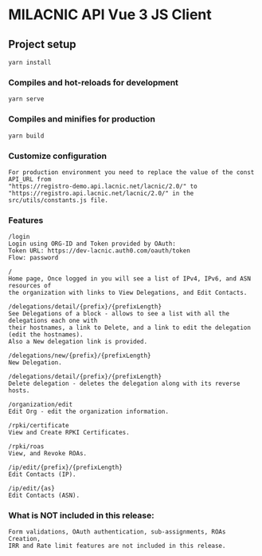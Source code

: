 # MILACNIC API Vue 3 JS Client

## Project setup
```
yarn install
```

### Compiles and hot-reloads for development
```
yarn serve
```

### Compiles and minifies for production
```
yarn build
```

### Customize configuration
```
For production environment you need to replace the value of the const API_URL from
"https://registro-demo.api.lacnic.net/lacnic/2.0/" to 
"https://registro.api.lacnic.net/lacnic/2.0/" in the src/utils/constants.js file.
```

### Features
```
/login
Login using ORG-ID and Token provided by OAuth: 
Token URL: https://dev-lacnic.auth0.com/oauth/token
Flow: password

/
Home page, Once logged in you will see a list of IPv4, IPv6, and ASN resources of
the organization with links to View Delegations, and Edit Contacts.

/delegations/detail/{prefix}/{prefixLength}
See Delegations of a block - allows to see a list with all the delegations each one with
their hostnames, a link to Delete, and a link to edit the delegation (edit the hostnames).
Also a New delegation link is provided.

/delegations/new/{prefix}/{prefixLength}
New Delegation.

/delegations/detail/{prefix}/{prefixLength}
Delete delegation - deletes the delegation along with its reverse hosts.

/organization/edit
Edit Org - edit the organization information.

/rpki/certificate
View and Create RPKI Certificates.

/rpki/roas
View, and Revoke ROAs.

/ip/edit/{prefix}/{prefixLength}
Edit Contacts (IP).

/ip/edit/{as}
Edit Contacts (ASN).
```

### What is NOT included in this release:
```
Form validations, OAuth authentication, sub-assignments, ROAs Creation, 
IRR and Rate limit features are not included in this release.
```
